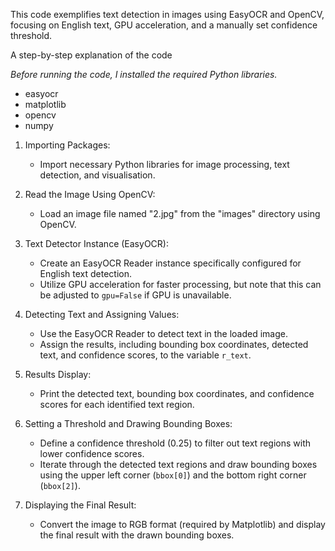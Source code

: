 This code exemplifies text detection in images using EasyOCR and OpenCV, focusing on English text, GPU acceleration, and a manually set confidence threshold.

A step-by-step explanation of the code

_Before running the code, I installed the required Python libraries._

- easyocr
- matplotlib
- opencv
- numpy

1. Importing Packages:

   - Import necessary Python libraries for image processing, text detection, and visualisation.

2. Read the Image Using OpenCV:

   - Load an image file named "2.jpg" from the "images" directory using OpenCV.

3. Text Detector Instance (EasyOCR):

   - Create an EasyOCR Reader instance specifically configured for English text detection.
   - Utilize GPU acceleration for faster processing, but note that this can be adjusted to `gpu=False` if GPU is unavailable.

4. Detecting Text and Assigning Values:

   - Use the EasyOCR Reader to detect text in the loaded image.
   - Assign the results, including bounding box coordinates, detected text, and confidence scores, to the variable `r_text`.

5. Results Display:

   - Print the detected text, bounding box coordinates, and confidence scores for each identified text region.

6. Setting a Threshold and Drawing Bounding Boxes:

   - Define a confidence threshold (0.25) to filter out text regions with lower confidence scores.
   - Iterate through the detected text regions and draw bounding boxes using the upper left corner (`bbox[0]`) and the bottom right corner (`bbox[2]`).

7. Displaying the Final Result:
   - Convert the image to RGB format (required by Matplotlib) and display the final result with the drawn bounding boxes.
